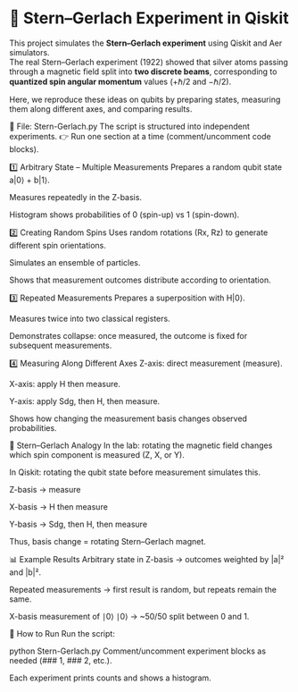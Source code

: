 # 🧭 Stern–Gerlach Experiment in Qiskit

This project simulates the **Stern–Gerlach experiment** using Qiskit and Aer simulators.  
The real Stern–Gerlach experiment (1922) showed that silver atoms passing through a magnetic field split into **two discrete beams**, corresponding to **quantized spin angular momentum** values (+ℏ/2 and −ℏ/2).  

Here, we reproduce these ideas on qubits by preparing states, measuring them along different axes, and comparing results.


📂 File: Stern-Gerlach.py
The script is structured into independent experiments.
👉 Run one section at a time (comment/uncomment code blocks).

1️⃣ Arbitrary State – Multiple Measurements
Prepares a random qubit state a|0⟩ + b|1⟩.

Measures repeatedly in the Z-basis.

Histogram shows probabilities of 0 (spin-up) vs 1 (spin-down).

2️⃣ Creating Random Spins
Uses random rotations (Rx, Rz) to generate different spin orientations.

Simulates an ensemble of particles.

Shows that measurement outcomes distribute according to orientation.

3️⃣ Repeated Measurements
Prepares a superposition with H|0⟩.

Measures twice into two classical registers.

Demonstrates collapse: once measured, the outcome is fixed for subsequent measurements.

4️⃣ Measuring Along Different Axes
Z-axis: direct measurement (measure).

X-axis: apply H then measure.

Y-axis: apply Sdg, then H, then measure.

Shows how changing the measurement basis changes observed probabilities.

🔬 Stern–Gerlach Analogy
In the lab: rotating the magnetic field changes which spin component is measured (Z, X, or Y).

In Qiskit: rotating the qubit state before measurement simulates this.

Z-basis → measure

X-basis → H then measure

Y-basis → Sdg, then H, then measure

Thus, basis change = rotating Stern–Gerlach magnet.

📊 Example Results
Arbitrary state in Z-basis → outcomes weighted by |a|² and |b|².

Repeated measurements → first result is random, but repeats remain the same.

X-basis measurement of ∣0⟩
∣0⟩ → ~50/50 split between 0 and 1.

🚀 How to Run
Run the script:

python Stern-Gerlach.py
Comment/uncomment experiment blocks as needed (### 1, ### 2, etc.).

Each experiment prints counts and shows a histogram.




